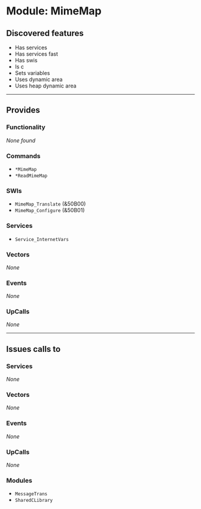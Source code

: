 # Module: MimeMap

## Discovered features


* Has services
* Has services fast
* Has swis
* Is c
* Sets variables
* Uses dynamic area
* Uses heap dynamic area

---

## Provides

### Functionality


*None found*

### Commands


* `*MimeMap`
* `*ReadMimeMap`


### SWIs


* `MimeMap_Translate` (&50B00)
* `MimeMap_Configure` (&50B01)


### Services


* `Service_InternetVars`


### Vectors


*None*


### Events


*None*


### UpCalls


*None*


---

## Issues calls to

### Services


*None*


### Vectors


*None*


### Events


*None*


### UpCalls


*None*


### Modules


* `MessageTrans`
* `SharedCLibrary`


